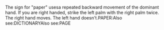The sign for "paper" usesa repeated backward movement of the dominant hand. If you are right handed, 
	strike the left palm with the right palm twice. The right hand moves. The 
	left hand doesn't.PAPER:Also see:DICTIONARYAlso see:PAGE